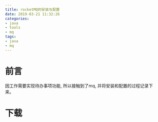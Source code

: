 ```yaml
---
title: rocketMQ的安装与配置 
date: 2019-03-21 11:32:26
categories:
- java
- tools
- mq
tags:
- java
- mq
---
```


# 前言

因工作需要实现待办事项功能, 所以接触到了mq, 并将安装和配置的过程记录下来。

# 下载


